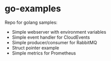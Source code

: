 # go-examples

Repo for golang samples:

- Simple webserver with environment variables
- Simple event handler for CloudEvents
- Simple producer/consumer for RabbitMQ
- Struct pointer example 
- Simple metrics for Prometheus

